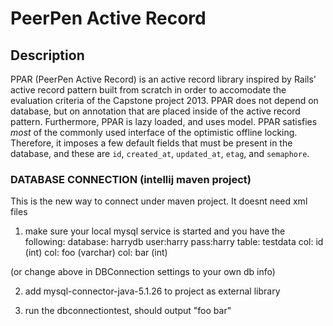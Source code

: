 # PeerPen Active Record

## Description
PPAR (PeerPen Active Record) is an active record library inspired by
Rails' active record pattern built from scratch in order to accomodate
the evaluation criteria of the Capstone project 2013. PPAR does not
depend on database, but on annotation that are placed inside of the
active record pattern. Furthermore, PPAR is lazy loaded, and uses
model. PPAR satisfies *most* of the commonly used interface of the
optimistic offline locking. Therefore, it imposes a few default fields
that must be present in the database, and these are `id`, `created_at`, `updated_at`, `etag`, and `semaphore`.

### DATABASE CONNECTION (intellij maven project)

This is the new way to connect under maven project. It doesnt need xml files

1. make sure your local mysql service is started and you have the following:
database: harrydb
user:harry
pass:harry
table: testdata
col: id (int)
col: foo (varchar)
col: bar (int)

(or change above in DBConnection settings to your own db info)

2. add mysql-connector-java-5.1.26 to project as external library

3. run the dbconnectiontest, should output "foo bar"
